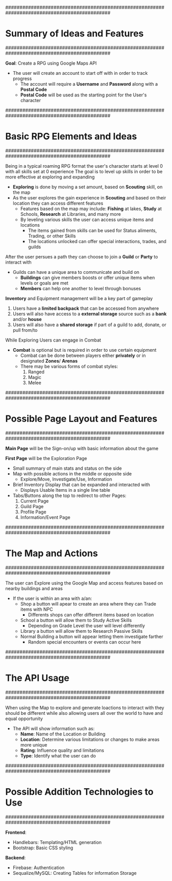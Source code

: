 #############################################################################################
# Summary of Ideas and Features
#############################################################################################

**Goal**: Create a RPG using Google Maps API

* The user will create an account to start off with in order to track progress
    * The account will require a **Username** and **Password** along with a **Postal Code**
    * **Postal Code** will be used as the starting point for the User's character

#############################################################################################
# Basic RPG Elements and Ideas
#############################################################################################

Being in a typical roaming RPG format the user's character starts at level 0 with all skills set at 0 experience
The goal is to level up skills in order to be more effective at exploring and expanding
* **Exploring** is done by moving a set amount, based on **Scouting** skill, on the map
* As the user explores the gain experience in **Scouting** and based on their location they can access different features
    * Features based on the map may include: **Fishing** at lakes, **Study** at Schools, **Research** at Libraries, and many more
    * By leveling various skills the user can access unique items and locations
        * The items gained from skills can be used for Status aliments, Trading, or other Skills
        * The locations unlocked can offer special interactions, trades, and guilds

After the user persues a path they can choose to join a **Guild** or **Party** to interact with
* Guilds can have a unique area to communicate and build on
    * **Buildings** can give members boosts or offer unique items when levels or goals are met
    * **Members** can help one another to level through bonuses

**Inventory** and Equipment management will be a key part of gameplay
1. Users have a **limited backpack** that can be accessed from anywhere
2. Users will also have access to a **external storage** source such as a **bank** and/or **house**
3. Users will also have a **shared storage** if part of a guild to add, donate, or pull from/to

While Exploring Users can engage in Combat
* **Combat** is optional but is required in order to use certain equipment
    * Combat can be done between players either **privately** or in designated **Zones**/ **Arenas**
    * There may be various forms of combat styles:
        1. Ranged
        2. Magic
        3. Melee

#############################################################################################
# Possible Page Layout and Features
#############################################################################################

**Main Page** will be the Sign-on/up with basic information about the game

**First Page** will be the Exploration Page
* Small summary of main stats and status on the side
* Map with possible actions in the middle or opposite side
    * Explore/Move, Investigate/Use, Information
* Brief Inventory Display that can be expanded and interacted with
    * Displays Usable Items in a single line table
* Tabs/Buttons along the top to redirect to other Pages:
    1. Current Page
    2. Guild Page
    3. Profile Page
    4. Information/Event Page

#############################################################################################
# The Map and Actions
#############################################################################################

The user can Explore using the Google Map and access features based on nearby buildings and areas
* If the user is within an area with a/an:
    * Shop a button will apear to create an area where they can Trade items with NPC
        * Differents shops can offer different items based on location
    * School a button will allow them to Study Active Skills
        * Depending on Grade Level the user will level differently
    * Library a button will allow them to Research Passive Skills
    * Normal Building a button will appear letting them investigate farther
        * Random special encounters or events can occur here

#############################################################################################
# The API Usage
#############################################################################################

When using the Map to explore and generate loactions to interact with they should be different while also allowing users all over the world to have and equal opportunity
* The API will show information such as: 
    * **Name**: Name of the Location or Building
    * **Location**: Determine various limitations or changes to make areas more unique
    * **Rating**: Influence quality and limitations 
    * **Type**: Identify what the user can do

#############################################################################################
# Possible Addition Technologies to Use
#############################################################################################

**Frontend**:
* Handlebars: Templating/HTML generation
* Bootstrap: Basic CSS styling

**Backend**:
* Firebase: Authentication
* Sequalize/MySQL: Creating Tables for information Storage 

